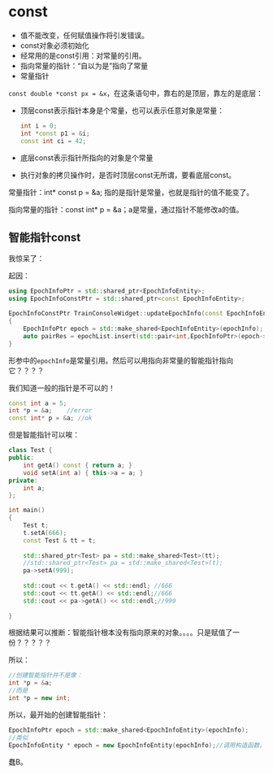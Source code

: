 # const

+ 值不能改变，任何赋值操作将引发错误。
+ const对象必须初始化
+ 经常用的是const引用：对常量的引用。
+ 指向常量的指针：“自以为是”指向了常量
+ 常量指针

`const double *const px = &x`，在这条语句中，靠右的是顶层，靠左的是底层：

+ 顶层const表示指针本身是个常量，也可以表示任意对象是常量：

  ```c++
  int i = 0;
  int *const p1 = &i;
  const int ci = 42;
  ```

+ 底层const表示指针所指向的对象是个常量

+ 执行对象的拷贝操作时，是否时顶层const无所谓，要看底层const。

常量指针：int* const p = &a; 指的是指针是常量，也就是指针的值不能变了。

指向常量的指针：const int* p = &a；a是常量，通过指针不能修改a的值。



## 智能指针const

我惊呆了：

起因：

```c++
using EpochInfoPtr = std::shared_ptr<EpochInfoEntity>;
using EpochInfoConstPtr = std::shared_ptr<const EpochInfoEntity>;

EpochInfoConstPtr TrainConsoleWidget::updateEpochInfo(const EpochInfoEntity& epochInfo)
{
	EpochInfoPtr epoch = std::make_shared<EpochInfoEntity>(epochInfo);
    auto pairRes = epochList.insert(std::pair<int,EpochInfoPtr>(epoch->getEpochId(),epoch));
}
```

形参中的`epochInfo`是常量引用。然后可以用指向非常量的智能指针指向它？？？？

我们知道一般的指针是不可以的！

```c++
const int a = 5;
int *p = &a;    //error
const int* p = &a; //ok
```

但是智能指针可以唉：

```c++
class Test {
public:
	int getA() const { return a; }
	void setA(int a) { this->a = a; }
private:
	int a;
};

int main()
{
    Test t;
	t.setA(666);
	const Test & tt = t;
    
    std::shared_ptr<Test> pa = std::make_shared<Test>(tt);
    //std::shared_ptr<Test> pa = std::make_shared<Test>(t);
	pa->setA(999);
    
	std::cout << t.getA() << std::endl; //666
	std::cout << tt.getA() << std::endl;//666
	std::cout << pa->getA() << std::endl;//999
	
}
```

根据结果可以推断：智能指针根本没有指向原来的对象。。。。只是赋值了一份？？？？？

所以：

```c++
//创建智能指针并不是像：
int *p = &a;
//而是
int *p = new int;
```

所以，最开始的创建智能指针：

```c++
EpochInfoPtr epoch = std::make_shared<EpochInfoEntity>(epochInfo);
//类似
EpochInfoEntity * epoch = new EpochInfoEntity(epochInfo);//调用构造函数，创建了一个新对象
```



蠢B。

